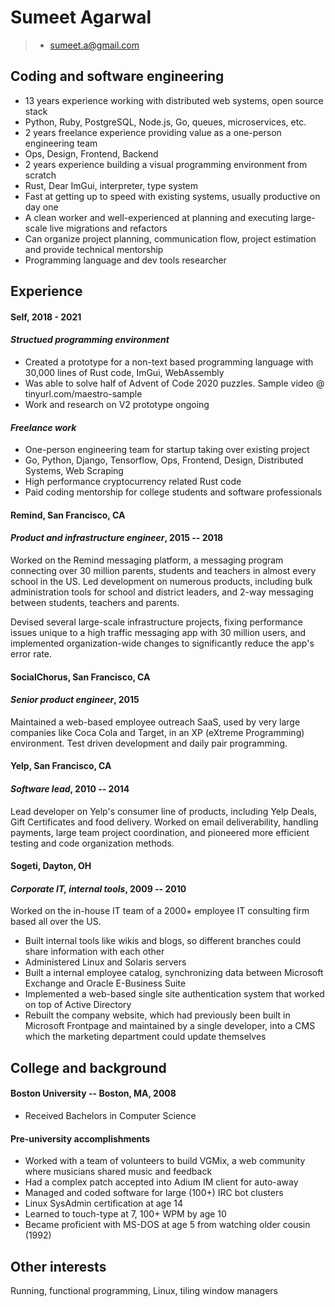 Sumeet Agarwal
==============
> + sumeet.a@gmail.com

Coding and software engineering
-------------------------------

+ 13 years experience working with distributed web systems, open source stack 
+ Python, Ruby, PostgreSQL, Node.js, Go, queues, microservices, etc.
+ 2 years freelance experience providing value as a one-person engineering team
+ Ops, Design, Frontend, Backend
+ 2 years experience building a visual programming environment from scratch
+ Rust, Dear ImGui, interpreter, type system
+ Fast at getting up to speed with existing systems, usually productive on day one
+ A clean worker and well-experienced at planning and executing large-scale live migrations and refactors
+ Can organize project planning, communication flow, project estimation and provide technical mentorship
+ Programming language and dev tools researcher

Experience
----------
#### **Self**, 2018 - 2021
#### *Structued programming environment*
+ Created a prototype for a non-text based programming language with 30,000 lines of Rust code, ImGui, WebAssembly
+ Was able to solve half of Advent of Code 2020 puzzles. Sample video @ tinyurl.com/maestro-sample
+ Work and research on V2 prototype ongoing

#### *Freelance work*
+ One-person engineering team for startup taking over existing project
+ Go, Python, Django, Tensorflow, Ops, Frontend, Design, Distributed Systems, Web Scraping
+ High performance cryptocurrency related Rust code
+ Paid coding mentorship for college students and software professionals

#### **Remind**, San Francisco, CA
#### *Product and infrastructure engineer*, 2015 -- 2018
Worked on the Remind messaging platform, a messaging program connecting over 30
million parents, students and teachers in almost every school in the US. Led
development on numerous products, including bulk administration tools for school
and district leaders, and 2-way messaging between students, teachers and parents.

Devised several large-scale infrastructure projects, fixing performance issues unique
to a high traffic messaging app with 30 million users, and implemented organization-wide
changes to significantly reduce the app's error rate.

#### **SocialChorus**, San Francisco, CA
#### *Senior product engineer*, 2015
Maintained a web-based employee outreach SaaS, used by very large companies like Coca
Cola and Target, in an XP (eXtreme Programming) environment. Test driven development
and daily pair programming.

#### **Yelp**, San Francisco, CA
#### *Software lead*, 2010 -- 2014
Lead developer on Yelp's consumer line of products, including Yelp Deals, Gift
Certificates and food delivery. Worked on email deliverability, handling payments,
large team project coordination, and pioneered more efficient testing and code
organization methods.

#### **Sogeti**, Dayton, OH
#### *Corporate IT, internal tools*, 2009 -- 2010
Worked on the in-house IT team of a 2000+ employee IT consulting firm based all
over the US.

+ Built internal tools like wikis and blogs, so different branches could
  share information with each other
+ Administered Linux and Solaris servers
+ Built a internal employee catalog, synchronizing data between Microsoft Exchange
  and Oracle E-Business Suite
+ Implemented a web-based single site authentication system that worked on top
  of Active Directory
+ Rebuilt the company website, which had previously been built in Microsoft Frontpage
  and maintained by a single developer, into a CMS which the marketing department could
  update themselves


College and background
---------
#### Boston University -- Boston, MA, 2008
+ Received Bachelors in Computer Science

#### Pre-university accomplishments
+ Worked with a team of volunteers to build VGMix, a web community where musicians
  shared music and feedback
+ Had a complex patch accepted into Adium IM client for auto-away
+ Managed and coded software for large (100+) IRC bot clusters
+ Linux SysAdmin certification at age 14
+ Learned to touch-type at 7, 100+ WPM by age 10
+ Became proficient with MS-DOS at age 5 from watching older cousin (1992)


Other interests
---------------
Running, functional programming, Linux, tiling window managers

